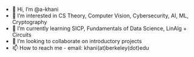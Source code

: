- 👋 Hi, I’m @a-khani
- 👀 I’m interested in CS Theory, Computer Vision, Cybersecurity, AI, ML, Cryptography
- 🌱 I’m currently learning SICP, Fundamentals of Data Science, LinAlg + Circuits
- 💞️ I’m looking to collaborate on introductory projects
- 📫 How to reach me - email: khani(at)berkeley(dot)edu

<!---
a-khani/a-khani is a ✨ special ✨ repository because its `README.md` (this file) appears on your GitHub profile.
You can click the Preview link to take a look at your changes.
--->
